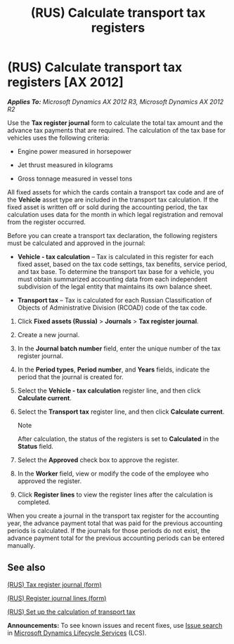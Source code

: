 ﻿---
title: (RUS) Calculate transport tax registers
TOCTitle: (RUS) Calculate transport tax registers
ms:assetid: ca6df6a7-e649-4366-b4bd-3c1ded4344c3
ms:mtpsurl: https://technet.microsoft.com/en-us/library/JJ711613(v=AX.60)
ms:contentKeyID: 49387937
ms.date: 04/18/2014
mtps_version: v=AX.60
f1_keywords:
- calculate
- Russia
- transport tax
---

# (RUS) Calculate transport tax registers [AX 2012]


_**Applies To:** Microsoft Dynamics AX 2012 R3, Microsoft Dynamics AX 2012 R2_

Use the **Tax register journal** form to calculate the total tax amount and the advance tax payments that are required. The calculation of the tax base for vehicles uses the following criteria:

  - Engine power measured in horsepower

  - Jet thrust measured in kilograms

  - Gross tonnage measured in vessel tons

All fixed assets for which the cards contain a transport tax code and are of the **Vehicle** asset type are included in the transport tax calculation. If the fixed asset is written off or sold during the accounting period, the tax calculation uses data for the month in which legal registration and removal from the register occurred.

Before you can create a transport tax declaration, the following registers must be calculated and approved in the journal:

  - **Vehicle - tax calculation** – Tax is calculated in this register for each fixed asset, based on the tax code settings, tax benefits, service period, and tax base. To determine the transport tax base for a vehicle, you must obtain summarized accounting data from each independent subdivision of the legal entity that maintains its own balance sheet.

  - **Transport tax** – Tax is calculated for each Russian Classification of Objects of Administrative Division (RCOAD) code of the tax code.

<!-- end list -->

1.  Click **Fixed assets (Russia)** \> **Journals** \> **Tax register journal**.

2.  Create a new journal.

3.  In the **Journal batch number** field, enter the unique number of the tax register journal.

4.  In the **Period types**, **Period number**, and **Years** fields, indicate the period that the journal is created for.

5.  Select the **Vehicle - tax calculation** register line, and then click **Calculate current**.

6.  Select the **Transport tax** register line, and then click **Calculate current**.
    

    > [!NOTE]
    > <P>After calculation, the status of the registers is set to <STRONG>Calculated</STRONG> in the <STRONG>Status</STRONG> field.</P>



7.  Select the **Approved** check box to approve the register.

8.  In the **Worker** field, view or modify the code of the employee who approved the register.

9.  Click **Register lines** to view the register lines after the calculation is completed.

When you create a journal in the transport tax register for the accounting year, the advance payment total that was paid for the previous accounting periods is calculated. If the journals for those periods do not exist, the advance payment total for the previous accounting periods can be entered manually.

## See also

[(RUS) Tax register journal (form)](https://technet.microsoft.com/en-us/library/jj856114\(v=ax.60\))

[(RUS) Register journal lines (form)](https://technet.microsoft.com/en-us/library/jj839663\(v=ax.60\))

[(RUS) Set up the calculation of transport tax](rus-set-up-the-calculation-of-transport-tax.md)

  
**Announcements:** To see known issues and recent fixes, use [Issue search](http://go.microsoft.com/fwlink/?linkid=389258) in [Microsoft Dynamics Lifecycle Services](http://go.microsoft.com/fwlink/?linkid=306505) (LCS).

